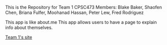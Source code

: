 This is the Repository for Team 1 CPSC473
Members: Blake Baker, Shaofen Chen, Briana Fulfer, Moohanad Hassan, Peter Lew, Fred Rodriguez

This app is like about.me This app allows users to have a page to explain info about themselves.
 
 [Team 1's site](http://sinatracpsc473.heroku.com/)
